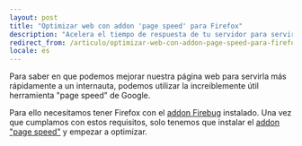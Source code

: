 ```yaml
---
layout: post
title: "Optimizar web con addon 'page speed' para Firefox"
description: "Acelera el tiempo de respuesta de tu servidor para servir páginas web con el addon 'page speed' para Firefox"
redirect_from: /articulo/optimizar-web-con-addon-page-speed-para-firefox/
locale: es
---
```


Para saber en que podemos mejorar nuestra página web para servirla más rápidamente a un internauta, podemos utilizar la increiblemente útil herramienta "page speed" de Google.

Para ello necesitamos tener Firefox con el <a href="https://addons.mozilla.org/es-ES/firefox/addon/1843">addon Firebug</a> instalado. Una vez que cumplamos con estos requisitos, solo tenemos que instalar el <a href="http://code.google.com/intl/es-ES/speed/page-speed/download.html">addon "page speed"</a> y empezar a optimizar.